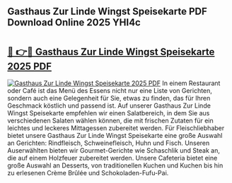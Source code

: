 ## Gasthaus Zur Linde Wingst Speisekarte PDF Download Online 2025 YHI4c

# <h2><a href="http://gcb06q9.nevu.top/?p=Gasthaus+Zur+Linde+Wingst+Speisekarte">🔗 👉🔴 Gasthaus Zur Linde Wingst Speisekarte 2025 PDF</a></h2>

[![Gasthaus Zur Linde Wingst Speisekarte 2025 PDF](https://i.imgur.com/dBaPXMq.png)](http://gcb06q9.nevu.top/?p=Gasthaus+Zur+Linde+Wingst+Speisekarte)
In einem Restaurant oder Café ist das Menü des Essens nicht nur eine Liste von Gerichten, sondern auch eine Gelegenheit für Sie, etwas zu finden, das für Ihren Geschmack köstlich und passend ist. Auf unserer Gasthaus Zur Linde Wingst Speisekarte empfehlen wir einen Salatbereich, in dem Sie aus verschiedenen Salaten wählen können, die mit frischen Zutaten für ein leichtes und leckeres Mittagessen zubereitet werden. Für Fleischliebhaber bietet unsere Gasthaus Zur Linde Wingst Speisekarte eine große Auswahl an Gerichten: Rindfleisch, Schweinefleisch, Huhn und Fisch. Unseren Auserwählten bieten wir Gourmet-Gerichte wie Schaschlik und Steak an, die auf einem Holzfeuer zubereitet werden. Unsere Cafeteria bietet eine große Auswahl an Desserts, von traditionellen Kuchen und Kuchen bis hin zu erlesenen Crème Brûlée und Schokoladen-Fufu-Pai.

